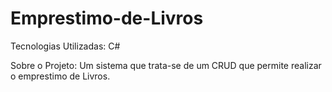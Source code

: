 # Emprestimo-de-Livros

Tecnologias Utilizadas:
C#

Sobre o Projeto:
Um sistema que trata-se de um CRUD que permite realizar o emprestimo de Livros.
